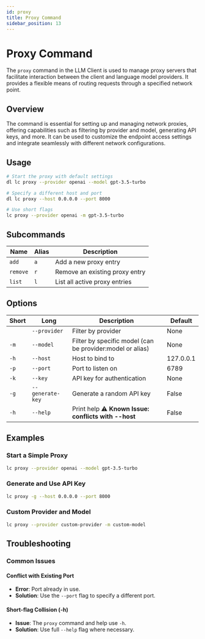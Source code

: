 ```yaml
---
id: proxy
title: Proxy Command
sidebar_position: 13
---
```


# Proxy Command

The `proxy` command in the LLM Client is used to manage proxy servers that facilitate interaction between the client and language model providers. It provides a flexible means of routing requests through a specified network point.

## Overview

The command is essential for setting up and managing network proxies, offering capabilities such as filtering by provider and model, generating API keys, and more. It can be used to customize the endpoint access settings and integrate seamlessly with different network configurations.

## Usage

```bash
# Start the proxy with default settings
dl lc proxy --provider openai --model gpt-3.5-turbo

# Specify a different host and port
dl lc proxy --host 0.0.0.0 --port 8000

# Use short flags
lc proxy --provider openai -m gpt-3.5-turbo
```

## Subcommands

| Name   | Alias | Description                      |
|--------|-------|----------------------------------|
| `add`  | `a`   | Add a new proxy entry            |
| `remove`| `r`   | Remove an existing proxy entry   |
| `list` | `l`   | List all active proxy entries    |

## Options

| Short | Long            | Description                                        | Default |
|-------|-----------------|----------------------------------------------------|---------|
|       | `--provider`    | Filter by provider                                 | None    |
| `-m`  | `--model`       | Filter by specific model (can be provider:model or alias) | None    |
| `-h`  | `--host`        | Host to bind to                                    | 127.0.0.1 |
| `-p`  | `--port`        | Port to listen on                                  | 6789    |
| `-k`  | `--key`         | API key for authentication                         | None    |
| `-g`  | `--generate-key`| Generate a random API key                          | False   |
| `-h`  | `--help`        | Print help ⚠️ **Known Issue: conflicts with --host** | False   |

## Examples

### Start a Simple Proxy

```bash
lc proxy --provider openai --model gpt-3.5-turbo
```

### Generate and Use API Key

```bash
lc proxy -g --host 0.0.0.0 --port 8000
```

### Custom Provider and Model

```bash
lc proxy --provider custom-provider -m custom-model
```

## Troubleshooting

### Common Issues

#### Conflict with Existing Port

- **Error**: Port already in use.
- **Solution**: Use the `--port` flag to specify a different port.

#### Short-flag Collision (-h)

- **Issue**: The `proxy` command and help use `-h`.
- **Solution**: Use full `--help` flag where necessary.
